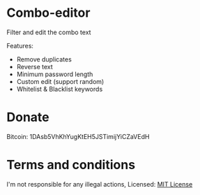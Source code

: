# Combo-editor
Filter and edit the combo text

Features:
- Remove duplicates
- Reverse text
- Minimum password length
- Custom edit (support random)
- Whitelist & Blacklist keywords

# Donate
Bitcoin: 1DAsb5VhKhYugKtEH5JSTimijYiCZaVEdH

# Terms and conditions
I'm not responsible for any illegal actions, Licensed: [MIT License](LICENSE)
